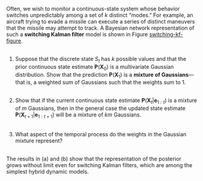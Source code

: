 

Often, we wish to monitor a continuous-state
system whose behavior switches unpredictably among a set of $k$ distinct
“modes.” For example, an aircraft trying to evade a missile can execute
a series of distinct maneuvers that the missile may attempt to track. A
Bayesian network representation of such a <b>switching Kalman
filter</b> model is shown in
Figure <a class="insideExercisesFigRef"  href="#switching-kf-figure">switching-kf-figure</a>.<br><br>

1.  Suppose that the discrete state $S_t$ has $k$ possible values and
    that the prior continuous state estimate
    ${\textbf{P}}(\textbf{X}_0)$ is a multivariate
    Gaussian distribution. Show that the prediction
    ${\textbf{P}}(\textbf{X}_1)$ is a <b>mixture of
    Gaussians</b>—that is, a weighted sum of Gaussians such
    that the weights sum to 1.<br><br>

2.  Show that if the current continuous state estimate
    ${\textbf{P}}(\textbf{X}_t|\textbf{e}_{1:t})$ is a mixture of $m$ Gaussians,
    then in the general case the updated state estimate
    ${\textbf{P}}(\textbf{X}_{t+1}|\textbf{e}_{1:t+1})$ will be a mixture of
    $km$ Gaussians.<br><br>

3.  What aspect of the temporal process do the weights in the Gaussian
    mixture represent?<br><br>

The results in (a) and (b) show that the representation of the posterior
grows without limit even for switching Kalman filters, which are among
the simplest hybrid dynamic models.
